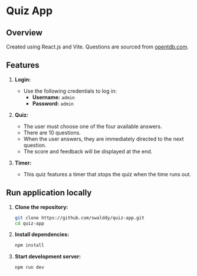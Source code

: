 # Quiz App

## Overview
Created using React.js and Vite. Questions are sourced from [opentdb.com](https://opentdb.com).

## Features
1. **Login:**
   - Use the following credentials to log in:
     - **Username:** `admin`
     - **Password:** `admin`

2. **Quiz:**
   - The user must choose one of the four available answers.
   - There are 10 questions.
   - When the user answers, they are immediately directed to the next question.
   - The score and feedback will be displayed at the end.

3. **Timer:**
   - This quiz features a timer that stops the quiz when the time runs out.

## Run application locally
1. **Clone the repository:**
   ```bash
   git clone https://github.com/swalddy/quiz-app.git
   cd quiz-app

2. **Install dependencies:**
   ```bash
   npm install

3. **Start development server:**
   ```bash
   npm run dev

